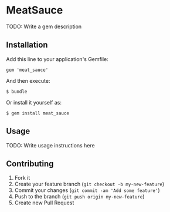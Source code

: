 # MeatSauce

TODO: Write a gem description

## Installation

Add this line to your application's Gemfile:

    gem 'meat_sauce'

And then execute:

    $ bundle

Or install it yourself as:

    $ gem install meat_sauce

## Usage

TODO: Write usage instructions here

## Contributing

1. Fork it
2. Create your feature branch (`git checkout -b my-new-feature`)
3. Commit your changes (`git commit -am 'Add some feature'`)
4. Push to the branch (`git push origin my-new-feature`)
5. Create new Pull Request
